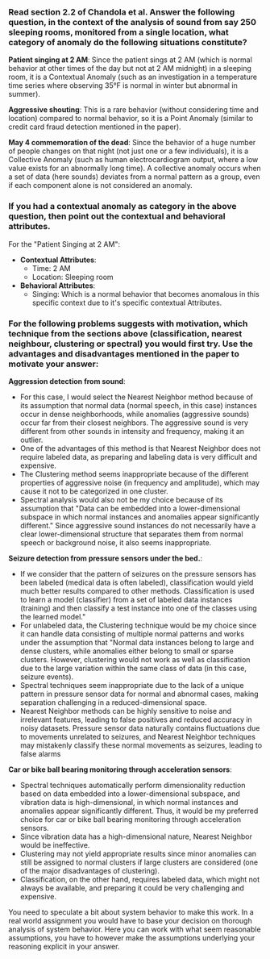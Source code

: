 ### Read section 2.2 of Chandola et al. Answer the following question, in the context of the analysis of sound from say 250 sleeping rooms, monitored from a single location, what category of anomaly do the following situations constitute?

**Patient singing at 2 AM**: Since the patient sings at 2 AM (which is normal behavior at other times of the day but not at 2 AM midnight) in a sleeping room, it is a Contextual Anomaly (such as an investigation in a temperature time series where observing 35°F is normal in winter but abnormal in summer).

**Aggressive shouting**: This is a rare behavior (without considering time and location) compared to normal behavior, so it is a Point Anomaly (similar to credit card fraud detection mentioned in the paper).

**May 4 commemoration of the dead**: Since the behavior of a huge number of people changes on that night (not just one or a few individuals), it is a Collective Anomaly (such as human electrocardiogram output, where a low value exists for an abnormally long time). A collective anomaly occurs when a set of data (here sounds) deviates from a normal pattern as a group, even if each component alone is not considered an anomaly.



### If you had a contextual anomaly as category in the above question, then point out the contextual and behavioral attributes.
For the "Patient Singing at 2 AM":
- **Contextual Attributes**:
  - Time: 2 AM
  - Location: Sleeping room
- **Behavioral Attributes**:
  - Singing: Which is a normal behavior that becomes anomalous in this specific context due to it's specific contextual Attributes.

### For the following problems suggests with motivation, which technique from the sections above (classification, nearest neighbour, clustering or spectral) you would first try. Use the advantages and disadvantages mentioned in the paper to motivate your answer: 
**Aggression detection from sound**: 
- For this case, I would select the Nearest Neighbor method because of its assumption that normal data (normal speech, in this case) instances occur in dense neighborhoods, while anomalies (aggressive sounds) occur far from their closest neighbors. The aggressive sound is very different from other sounds in intensity and frequency, making it an outlier. 
- One of the advantages of this method is that Nearest Neighbor does not require labeled data, as preparing and labeling data is very difficult and expensive.
- The Clustering method seems inappropriate because of the different properties of aggressive noise (in frequency and amplitude), which may cause it not to be categorized in one cluster. 
- Spectral analysis would also not be my choice because of its assumption that "Data can be embedded into a lower-dimensional subspace in which normal instances and anomalies appear significantly different." Since aggressive sound instances do not necessarily have a clear lower-dimensional structure that separates them from normal speech or background noise, it also seems inappropriate.

**Seizure detection from pressure sensors under the bed.**: 
- If we consider that the pattern of seizures on the pressure sensors has been labeled (medical data is often labeled), classification would yield much better results compared to other methods. Classification is used to learn a model (classifier) from a set of labeled data instances (training) and then classify a test instance into one of the classes using the learned model."
- For unlabeled data, the Clustering technique would be my choice since it can handle data consisting of multiple normal patterns and works under the assumption that "Normal data instances belong to large and dense clusters, while anomalies either belong to small or sparse clusters. However, clustering would not work as well as classification due to the large variation within the same class of data (in this case, seizure events). 
- Spectral techniques seem inappropriate due to the lack of a unique pattern in pressure sensor data for normal and abnormal cases, making separation challenging in a reduced-dimensional space.
- Nearest Neighbor methods can be highly sensitive to noise and irrelevant features, leading to false positives and reduced accuracy in noisy datasets. Pressure sensor data naturally contains fluctuations due to movements unrelated to seizures, and Nearest Neighbor techniques may mistakenly classify these normal movements as seizures, leading to false alarms


**Car or bike ball bearing monitoring through acceleration sensors**:
- Spectral techniques automatically perform dimensionality reduction based on data embedded into a lower-dimensional subspace, and vibration data is high-dimensional, in which normal instances and anomalies appear significantly different. Thus, it would be my preferred choice for car or bike ball bearing monitoring through acceleration sensors.
- Since vibration data has a high-dimensional nature, Nearest Neighbor would be ineffective. 
- Clustering may not yield appropriate results since minor anomalies can still be assigned to normal clusters if large clusters are considered (one of the major disadvantages of clustering). 
- Classification, on the other hand, requires labeled data, which might not always be available, and preparing it could be very challenging and expensive.


 You need to speculate a bit about system behavior to make this work. In a real world assignment you would have to base your decision on thorough analysis of system behavior. Here you can work with what seem reasonable assumptions, you have to however make the assumptions underlying your reasoning explicit in your answer.
